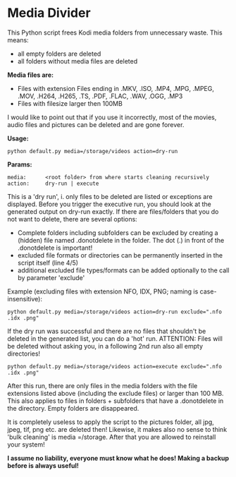 <h1>Media Divider</h1>

This Python script frees Kodi media folders from unnecessary waste. This means:
- all empty folders are deleted
- all folders without media files are deleted

<b>Media files are:</b>

- Files with extension Files ending in .MKV, .ISO, .MP4, .MPG, .MPEG, .MOV, .H264, .H265, .TS, .PDF, .FLAC, .WAV, .OGG, .MP3
- Files with filesize larger then 100MB

I would like to point out that if you use it incorrectly, most of the movies, audio files and pictures can be deleted and are gone forever.

<b>Usage:</b>

```python default.py media=/storage/videos action=dry-run```

<b>Params:</b>

    media:      <root folder> from where starts cleaning recursively
    action:     dry-run | execute

This is a 'dry run', i. only files to be deleted are listed or exceptions are displayed. Before you trigger the executive run, you should look at the generated output on dry-run exactly. If there are files/folders that you do not want to delete, there are several options:

- Complete folders including subfolders can be excluded by creating a (hidden) file named .donotdelete in the folder. The dot (.) in front of the .donotdelete is important!
- excluded file formats or directories can be permanently inserted in the script itself (line 4/5)
- additional excluded file types/formats can be added optionally to the call by parameter 'exclude'

Example (excluding files with extension NFO, IDX, PNG; naming is case-insensitive):

    python default.py media=/storage/videos action=dry-run exclude=".nfo .idx .png"
    
If the dry run was successful and there are no files that shouldn't be deleted in the generated list, you can do a 'hot' run. 
ATTENTION: Files will be deleted without asking you, in a following 2nd run also all empty directories!

    python default.py media=/storage/videos action=execute exclude=".nfo .idx .png"
    
After this run, there are only files in the media folders with the file extensions listed above (including the exclude files) or larger than 100 MB. This also applies to files in folders + subfolders that have a .donotdelete in the directory. Empty folders are disappeared.

It is completely useless to apply the script to the pictures folder, all jpg, jpeg, tif, png etc. are deleted then! Likewise, it makes also no sense to think 'bulk cleaning' is media =/storage. After that you are allowed to reinstall your system!

<b>I assume no liability, everyone must know what he does! Making a backup before is always useful!</b>
